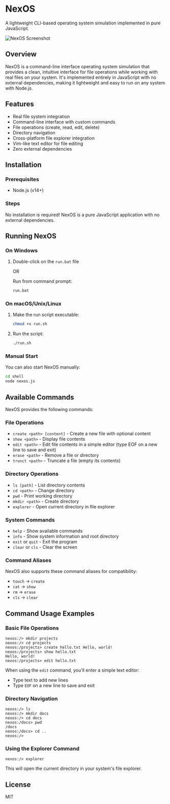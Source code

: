 # NexOS

A lightweight CLI-based operating system simulation implemented in pure JavaScript.

![NexOS Screenshot](https://via.placeholder.com/800x400?text=NexOS+Screenshot)

## Overview

NexOS is a command-line interface operating system simulation that provides a clean, intuitive interface for file operations while working with real files on your system. It's implemented entirely in JavaScript with no external dependencies, making it lightweight and easy to run on any system with Node.js.

## Features

- Real file system integration
- Command-line interface with custom commands
- File operations (create, read, edit, delete)
- Directory navigation
- Cross-platform file explorer integration
- Vim-like text editor for file editing
- Zero external dependencies

## Installation

### Prerequisites

- Node.js (v14+)

### Steps

No installation is required! NexOS is a pure JavaScript application with no external dependencies.

## Running NexOS

### On Windows

1. Double-click on the `run.bat` file

   OR

   Run from command prompt:
   ```bash
   run.bat
   ```

### On macOS/Unix/Linux

1. Make the run script executable:
   ```bash
   chmod +x run.sh
   ```

2. Run the script:
   ```bash
   ./run.sh
   ```

### Manual Start

You can also start NexOS manually:

```bash
cd shell
node nexos.js
```

## Available Commands

NexOS provides the following commands:

### File Operations

- `create <path> [content]` - Create a new file with optional content
- `show <path>` - Display file contents
- `edit <path>` - Edit file contents in a simple editor (type EOF on a new line to save and exit)
- `erase <path>` - Remove a file or directory
- `trunct <path>` - Truncate a file (empty its contents)

### Directory Operations

- `ls [path]` - List directory contents
- `cd <path>` - Change directory
- `pwd` - Print working directory
- `mkdir <path>` - Create directory
- `explorer` - Open current directory in file explorer

### System Commands

- `help` - Show available commands
- `info` - Show system information and root directory
- `exit` or `quit` - Exit the program
- `clear` or `cls` - Clear the screen

### Command Aliases

NexOS also supports these command aliases for compatibility:

- `touch` → `create`
- `cat` → `show`
- `rm` → `erase`
- `cls` → `clear`

## Command Usage Examples

### Basic File Operations

```
nexos:/> mkdir projects
nexos:/> cd projects
nexos:/projects> create hello.txt Hello, world!
nexos:/projects> show hello.txt
Hello, world!
nexos:/projects> edit hello.txt
```

When using the `edit` command, you'll enter a simple text editor:
- Type text to add new lines
- Type `EOF` on a new line to save and exit

### Directory Navigation

```
nexos:/> ls
nexos:/> mkdir docs
nexos:/> cd docs
nexos:/docs> pwd
/docs
nexos:/docs> cd ..
nexos:/>
```

### Using the Explorer Command

```
nexos:/> explorer
```
This will open the current directory in your system's file explorer.

## License

MIT
